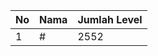| No | Nama            | Jumlah Level |
|----|-----------------|--------------|
| 1  | #    |    2552        |
